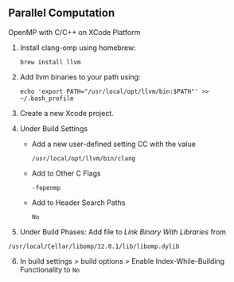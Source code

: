 ## Parallel Computation
OpenMP with C/C++ on XCode Platform


1. Install clang-omp using homebrew:
    ```
    brew install llvm
    ```

2. Add llvm binaries to your path using:
    ```
    echo 'export PATH="/usr/local/opt/llvm/bin:$PATH"' >> ~/.bash_profile
    ```

3. Create a new Xcode project.

4. Under Build Settings
    * Add a new user-defined setting CC with the value
      ```
      /usr/local/opt/llvm/bin/clang
      ```
    * Add to Other C Flags
      ```
      -fopenmp
      ```
    * Add to Header Search Paths
      ```
      No
      ```

5. Under Build Phases: Add file to _Link Binary With Libraries_ from
```
/usr/local/Cellar/libomp/12.0.1/lib/libomp.dylib
```

6. In build settings > build options > Enable Index-While-Building Functionality to `No`

